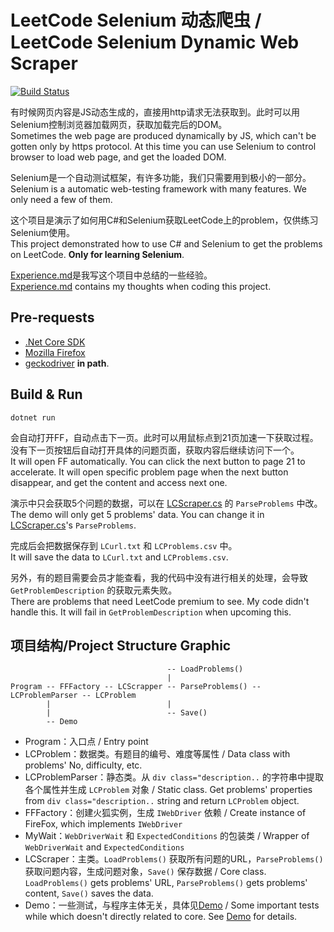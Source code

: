 # LeetCode Selenium 动态爬虫 / LeetCode Selenium Dynamic Web Scraper

[![Build Status](https://travis-ci.com/imba-tjd/Selenium-Web-Scraper.svg?branch=master)](https://travis-ci.com/imba-tjd/Selenium-Web-Scraper)

有时候网页内容是JS动态生成的，直接用http请求无法获取到。此时可以用Selenium控制浏览器加载网页，获取加载完后的DOM。\
Sometimes the web page are produced dynamically by JS, which can't be gotten only by https protocol. At this time you can use Selenium to control browser to load web page, and get the loaded DOM.

Selenium是一个自动测试框架，有许多功能，我们只需要用到极小的一部分。\
Selenium is a automatic web-testing framework with many features. We only need a few of them.

这个项目是演示了如何用C#和Selenium获取LeetCode上的problem，仅供练习Selenium使用。\
This project demonstrated how to use C# and Selenium to get the problems on LeetCode. **Only for learning Selenium**.

[Experience.md](./Experience.md)是我写这个项目中总结的一些经验。\
[Experience.md](./Experience.md) contains my thoughts when coding this project.

## Pre-requests

* [.Net Core SDK](https://dot.net)
* [Mozilla Firefox](https://www.firefox.com/)
* [geckodriver](https://github.com/mozilla/geckodriver/releases) **in path**.

## Build & Run

`dotnet run`

会自动打开FF，自动点击下一页。此时可以用鼠标点到21页加速一下获取过程。没有下一页按钮后自动打开具体的问题页面，获取内容后继续访问下一个。\
It will open FF automatically. You can click the next button to page 21 to accelerate. It will open specific problem page when the next button disappear, and get the content and access next one.

演示中只会获取5个问题的数据，可以在 [LCScraper.cs](LCScraper.cs) 的 `ParseProblems` 中改。\
The demo will only get 5 problems' data. You can change it in [LCScraper.cs](LCScraper.cs)'s `ParseProblems`.

完成后会把数据保存到 `LCurl.txt` 和 `LCProblems.csv` 中。\
It will save the data to `LCurl.txt` and `LCProblems.csv`.

另外，有的题目需要会员才能查看，我的代码中没有进行相关的处理，会导致 `GetProblemDescription` 的获取元素失败。\
There are problems that need LeetCode premium to see. My code didn't handle this. It will fail in `GetProblemDescription` when upcoming this.

## 项目结构/Project Structure Graphic

```graph
                                   -- LoadProblems()
                                   |
Program -- FFFactory -- LCScrapper -- ParseProblems() -- LCProblemParser -- LCProblem
        |                          |
        |                          -- Save()
        -- Demo
```

* Program：入口点 / Entry point
* LCProblem：数据类。有题目的编号、难度等属性 / Data class with problems' No, difficulty, etc.
* LCProblemParser：静态类。从 `div class="description..` 的字符串中提取各个属性并生成 `LCProblem` 对象 / Static class. Get problems' properties from `div class="description..` string and return `LCProblem` object.
* FFFactory：创建火狐实例，生成 `IWebDriver` 依赖 / Create instance of FireFox, which implements `IWebDriver`
* MyWait：`WebDriverWait` 和 `ExpectedConditions` 的包装类 / Wrapper of `WebDriverWait` and `ExpectedConditions`
* LCScraper：主类。`LoadProblems()` 获取所有问题的URL，`ParseProblems()` 获取问题内容，生成问题对象，`Save()` 保存数据 / Core class. `LoadProblems()` gets problems' URL, `ParseProblems()` gets problems' content, `Save()` saves the data.
* Demo：一些测试，与程序主体无关，具体见[Demo](./Demo) / Some important tests while which doesn't directly related to core. See [Demo](./Demo) for details.
